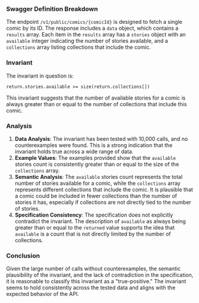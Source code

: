### Swagger Definition Breakdown
The endpoint `/v1/public/comics/{comicId}` is designed to fetch a single comic by its ID. The response includes a `data` object, which contains a `results` array. Each item in the `results` array has a `stories` object with an `available` integer indicating the number of stories available, and a `collections` array listing collections that include the comic.

### Invariant
The invariant in question is:

`return.stories.available >= size(return.collections[])`

This invariant suggests that the number of available stories for a comic is always greater than or equal to the number of collections that include this comic.

### Analysis
1. **Data Analysis**: The invariant has been tested with 10,000 calls, and no counterexamples were found. This is a strong indication that the invariant holds true across a wide range of data.
2. **Example Values**: The examples provided show that the `available` stories count is consistently greater than or equal to the size of the `collections` array.
3. **Semantic Analysis**: The `available` stories count represents the total number of stories available for a comic, while the `collections` array represents different collections that include the comic. It is plausible that a comic could be included in fewer collections than the number of stories it has, especially if collections are not directly tied to the number of stories.
4. **Specification Consistency**: The specification does not explicitly contradict the invariant. The description of `available` as always being greater than or equal to the `returned` value supports the idea that `available` is a count that is not directly limited by the number of collections.

### Conclusion
Given the large number of calls without counterexamples, the semantic plausibility of the invariant, and the lack of contradiction in the specification, it is reasonable to classify this invariant as a "true-positive." The invariant seems to hold consistently across the tested data and aligns with the expected behavior of the API.
